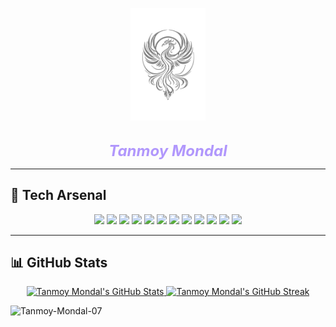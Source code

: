 <div align="center">

<img src="logo01.svg" width="120" /><br/><br/>

<strong><em style="color:#B197FC; font-size: 24px;">Tanmoy Mondal</em></strong>

</div>

---

## 🚀 Tech Arsenal

<div align="center">

<img src="https://img.shields.io/badge/Python-2D2D2D?style=for-the-badge&logo=python&logoColor=F7C425"/>
<img src="https://img.shields.io/badge/React-2D2D2D?style=for-the-badge&logo=react&logoColor=61DAFB"/>
<img src="https://img.shields.io/badge/Redux-2D2D2D?style=for-the-badge&logo=redux&logoColor=764ABC"/>
<img src="https://img.shields.io/badge/TailwindCSS-2D2D2D?style=for-the-badge&logo=tailwindcss&logoColor=38BDF8"/>
<img src="https://img.shields.io/badge/Postman-2D2D2D?style=for-the-badge&logo=postman&logoColor=FF6C37"/>
<img src="https://img.shields.io/badge/Appwrite-2D2D2D?style=for-the-badge&logo=appwrite&logoColor=F02E65"/>
<img src="https://img.shields.io/badge/Cloudflare-2D2D2D?style=for-the-badge&logo=cloudflare&logoColor=F38020"/>
<img src="https://img.shields.io/badge/NPM-2D2D2D?style=for-the-badge&logo=npm&logoColor=CB3837"/>
<img src="https://img.shields.io/badge/Axios-2D2D2D?style=for-the-badge&logo=axios&logoColor=5A29E4"/>
<img src="https://img.shields.io/badge/TypeScript-2D2D2D?style=for-the-badge&logo=typescript&logoColor=3178C6"/>
<img src="https://img.shields.io/badge/Arch_Linux-2D2D2D?style=for-the-badge&logo=arch-linux&logoColor=1793D1"/>
<img src="https://img.shields.io/badge/Framer_Motion-2D2D2D?style=for-the-badge&logo=framer&logoColor=FFFFFF"/>

</div>

---

## 📊 GitHub Stats

<div align="center">
<a href="https://github.com/Tanmoy-Mondal-07">
  <img src="https://github-readme-stats.vercel.app/api?username=Tanmoy-Mondal-07&include_all_commits=true&count_private=true&bg_color=00000000&title_color=B197FC&text_color=CCCCCC&icon_color=B197FC&hide_border=true&show_icons=true" alt="Tanmoy Mondal's GitHub Stats" />
</a>

<a href="https://github.com/Tanmoy-Mondal-07">
  <img src="https://github-readme-streak-stats.herokuapp.com?user=Tanmoy-Mondal-07&hide_border=true&background=FFFFFF00&ring=B197FC&fire=FF7F50&currStreakLabel=B197FC&sideLabels=CCCCCC&dates=999999&currStreakNum=CCCCCC&sideNums=CCCCCC&stroke=808080" alt="Tanmoy Mondal's GitHub Streak" />
</a>

<p align="left">
  <img src="https://komarev.com/ghpvc/?username=Tanmoy-Mondal-07&label=Profile%20views&color=999999&style=flat-square" alt="Tanmoy-Mondal-07" />
</p>
</div>
